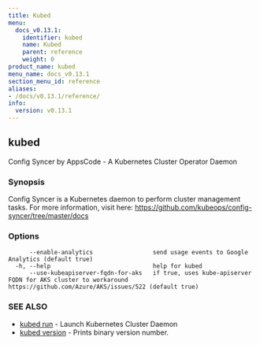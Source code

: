 ```yaml
---
title: Kubed
menu:
  docs_v0.13.1:
    identifier: kubed
    name: Kubed
    parent: reference
    weight: 0
product_name: kubed
menu_name: docs_v0.13.1
section_menu_id: reference
aliases:
- /docs/v0.13.1/reference/
info:
  version: v0.13.1
---
```


## kubed

Config Syncer by AppsCode - A Kubernetes Cluster Operator Daemon

### Synopsis

Config Syncer is a Kubernetes daemon to perform cluster management tasks. For more information, visit here: https://github.com/kubeops/config-syncer/tree/master/docs

### Options

```
      --enable-analytics                 send usage events to Google Analytics (default true)
  -h, --help                             help for kubed
      --use-kubeapiserver-fqdn-for-aks   if true, uses kube-apiserver FQDN for AKS cluster to workaround https://github.com/Azure/AKS/issues/522 (default true)
```

### SEE ALSO

* [kubed run](/docs/v0.13.1/reference/kubed_run)	 - Launch Kubernetes Cluster Daemon
* [kubed version](/docs/v0.13.1/reference/kubed_version)	 - Prints binary version number.

